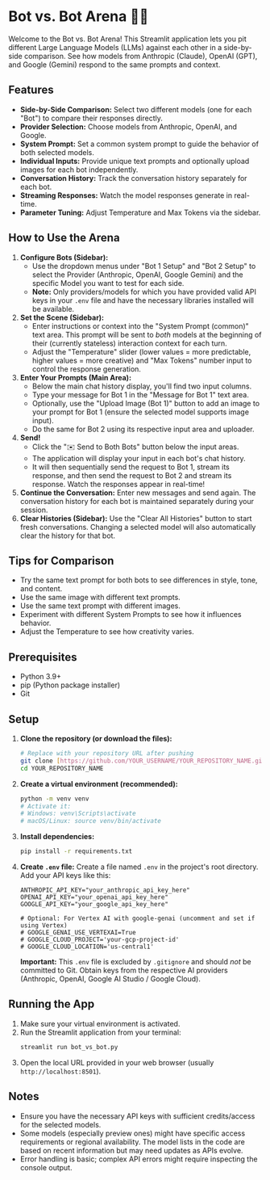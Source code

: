 # Bot vs. Bot Arena 🤖🥊

Welcome to the Bot vs. Bot Arena! This Streamlit application lets you pit different Large Language Models (LLMs) against each other in a side-by-side comparison. See how models from Anthropic (Claude), OpenAI (GPT), and Google (Gemini) respond to the same prompts and context.

## Features

* **Side-by-Side Comparison:** Select two different models (one for each "Bot") to compare their responses directly.
* **Provider Selection:** Choose models from Anthropic, OpenAI, and Google.
* **System Prompt:** Set a common system prompt to guide the behavior of both selected models.
* **Individual Inputs:** Provide unique text prompts and optionally upload images for each bot independently.
* **Conversation History:** Track the conversation history separately for each bot.
* **Streaming Responses:** Watch the model responses generate in real-time.
* **Parameter Tuning:** Adjust Temperature and Max Tokens via the sidebar.

## How to Use the Arena

1.  **Configure Bots (Sidebar):**
    * Use the dropdown menus under "Bot 1 Setup" and "Bot 2 Setup" to select the Provider (Anthropic, OpenAI, Google Gemini) and the specific Model you want to test for each side.
    * **Note:** Only providers/models for which you have provided valid API keys in your `.env` file and have the necessary libraries installed will be available.
2.  **Set the Scene (Sidebar):**
    * Enter instructions or context into the "System Prompt (common)" text area. This prompt will be sent to *both* models at the beginning of their (currently stateless) interaction context for each turn.
    * Adjust the "Temperature" slider (lower values = more predictable, higher values = more creative) and "Max Tokens" number input to control the response generation.
3.  **Enter Your Prompts (Main Area):**
    * Below the main chat history display, you'll find two input columns.
    * Type your message for Bot 1 in the "Message for Bot 1" text area.
    * Optionally, use the "Upload Image (Bot 1)" button to add an image to your prompt for Bot 1 (ensure the selected model supports image input).
    * Do the same for Bot 2 using its respective input area and uploader.
4.  **Send!**
    * Click the "✉️ Send to Both Bots" button below the input areas.
    * The application will display your input in each bot's chat history.
    * It will then sequentially send the request to Bot 1, stream its response, and then send the request to Bot 2 and stream its response. Watch the responses appear in real-time!
5.  **Continue the Conversation:** Enter new messages and send again. The conversation history for each bot is maintained separately during your session.
6.  **Clear Histories (Sidebar):** Use the "Clear All Histories" button to start fresh conversations. Changing a selected model will also automatically clear the history for that bot.

## Tips for Comparison

* Try the same text prompt for both bots to see differences in style, tone, and content.
* Use the same image with different text prompts.
* Use the same text prompt with different images.
* Experiment with different System Prompts to see how it influences behavior.
* Adjust the Temperature to see how creativity varies.

## Prerequisites

* Python 3.9+
* pip (Python package installer)
* Git

## Setup

1.  **Clone the repository (or download the files):**
    ```bash
    # Replace with your repository URL after pushing
    git clone [https://github.com/YOUR_USERNAME/YOUR_REPOSITORY_NAME.git](https://github.com/YOUR_USERNAME/YOUR_REPOSITORY_NAME.git)
    cd YOUR_REPOSITORY_NAME
    ```

2.  **Create a virtual environment (recommended):**
    ```bash
    python -m venv venv
    # Activate it:
    # Windows: venv\Scripts\activate
    # macOS/Linux: source venv/bin/activate
    ```

3.  **Install dependencies:**
    ```bash
    pip install -r requirements.txt
    ```

4.  **Create `.env` file:** Create a file named `.env` in the project's root directory. Add your API keys like this:
    ```dotenv
    ANTHROPIC_API_KEY="your_anthropic_api_key_here"
    OPENAI_API_KEY="your_openai_api_key_here"
    GOOGLE_API_KEY="your_google_api_key_here"

    # Optional: For Vertex AI with google-genai (uncomment and set if using Vertex)
    # GOOGLE_GENAI_USE_VERTEXAI=True
    # GOOGLE_CLOUD_PROJECT='your-gcp-project-id'
    # GOOGLE_CLOUD_LOCATION='us-central1'
    ```
    **Important:** This `.env` file is excluded by `.gitignore` and should *not* be committed to Git. Obtain keys from the respective AI providers (Anthropic, OpenAI, Google AI Studio / Google Cloud).

## Running the App

1.  Make sure your virtual environment is activated.
2.  Run the Streamlit application from your terminal:
    ```bash
    streamlit run bot_vs_bot.py
    ```
3.  Open the local URL provided in your web browser (usually `http://localhost:8501`).

## Notes

* Ensure you have the necessary API keys with sufficient credits/access for the selected models.
* Some models (especially preview ones) might have specific access requirements or regional availability. The model lists in the code are based on recent information but may need updates as APIs evolve.
* Error handling is basic; complex API errors might require inspecting the console output.
